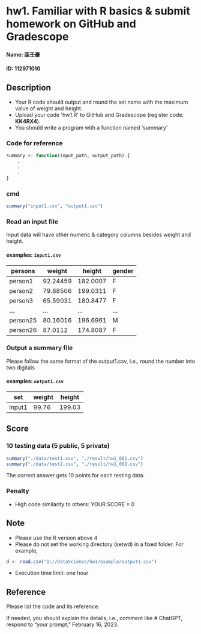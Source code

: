 # hw1. Familiar with R basics & submit homework on GitHub and Gradescope

#### Name: 區壬豪
#### ID: 112971010

## Description
* Your R code should output and round the set name with the maximum value of weight and height.
* Upload your code 'hw1.R' to GitHub and Gradescope (register code: **KK4RX4**).
* You should write a program with a function named 'summary'

### Code for reference
```R
summary <- function(input_path, output_path) {
    .
    .
    .
}
```

### cmd
```R
summary("input1.csv", "output1.csv")
```

### Read an input file

Input data will have other numeric & category columns besides weight and height.

#### examples: `input1.csv`
| persons | weight | height | gender |
| --- | --- | --- | --- |
| person1 | 92.24459 | 182.0007 | F |
| person2 | 79.88506 | 199.0311 | F |
| person3 | 65.59031 | 180.8477 | F |
| … | … | … | … |
| person25 | 80.16016 | 196.6961 | M |
| person26 | 87.0112 | 174.8087 | F |

### Output a summary file

Please follow the same format of the output1.csv, i.e., round the number into two digitals

#### examples: `output1.csv`
| set | weight | height |
| --- | --- | --- |
| input1 | 99.76 | 199.03 |


## Score

### 10 testing data (5 public, 5 private)

```R
summary("./data/test1.csv", "./result/hw1_001.csv")
summary("./data/test2.csv", "./result/hw1_002.csv")
```
The correct answer gets 10 points for each testing data.

### Penalty

- High code similarity to others: YOUR SCORE = 0

## Note
- Please use the R version above 4
- Please do not set the working directory (setwd) in a fixed folder. For example,
```R
d <- read.csv("D://DataScience/hw1/example/output1.csv")
```
- Execution time limit: one hour

## Reference

Please list the code and its reference.

If needed, you should explain the details, i.e., comment like # ChatGPT, respond to “your prompt,” February 16, 2023.

